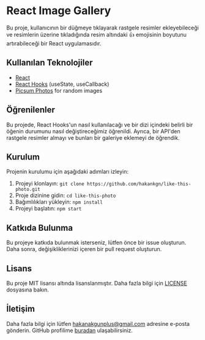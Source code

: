 # React Image Gallery

Bu proje, kullanıcının bir düğmeye tıklayarak rastgele resimler ekleyebileceği ve resimlerin üzerine tıkladığında resim altındaki 👍 emojisinin boyutunu artırabileceği bir React uygulamasıdır.

## Kullanılan Teknolojiler

- [React](https://reactjs.org/)
- [React Hooks](https://reactjs.org/docs/hooks-intro.html) (useState, useCallback)
- [Picsum Photos](https://picsum.photos/) for random images

## Öğrenilenler

Bu projede, React Hooks'un nasıl kullanılacağı ve bir dizi içindeki belirli bir öğenin durumunu nasıl değiştireceğimiz öğrenildi. Ayrıca, bir API'den rastgele resimler almayı ve bunları bir galeriye eklemeyi de öğrendik.

## Kurulum

Projenin kurulumu için aşağıdaki adımları izleyin:

1. Projeyi klonlayın: `git clone https://github.com/hakankgn/like-this-photo.git`
2. Proje dizinine gidin: `cd like-this-photo`
3. Bağımlılıkları yükleyin: `npm install`
4. Projeyi başlatın: `npm start`

## Katkıda Bulunma

Bu projeye katkıda bulunmak isterseniz, lütfen önce bir issue oluşturun. Daha sonra, değişikliklerinizi içeren bir pull request oluşturun.

## Lisans

Bu proje MIT lisansı altında lisanslanmıştır. Daha fazla bilgi için [LICENSE](LICENSE) dosyasına bakın.

## İletişim

Daha fazla bilgi için lütfen [hakanakgunplus@gmail.com](mailto:hakanakgunplus@gmail.com) adresine e-posta gönderin. GitHub profilime [buradan](https://github.com/hakankgn) ulaşabilirsiniz.
